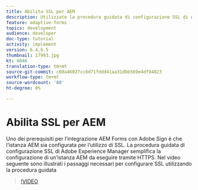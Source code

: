 ```yaml
---
title: Abilita SSL per AEM
description: Utilizzate la procedura guidata di configurazione SSL di Adobe Experience Manager per impostare un'istanza AEM da eseguire tramite HTTPS.
feature: adaptive-forms
topics: development
audience: developer
doc-type: tutorial
activity: implement
version: 6.4,6.5
thumbnail: 17993.jpg
kt: 6046
translation-type: tm+mt
source-git-commit: c60a46027cc8d71fddd41aa31dbb569e4df94823
workflow-type: tm+mt
source-wordcount: '80'
ht-degree: 0%

---
```



# Abilita SSL per AEM

Uno dei prerequisiti per l’integrazione  AEM Forms con  Adobe Sign è che l’istanza AEM sia configurata per l’utilizzo di SSL. La procedura guidata di configurazione SSL di Adobe Experience Manager semplifica la configurazione di un’istanza AEM da eseguire tramite HTTPS.
Nel video seguente sono illustrati i passaggi necessari per configurare SSL utilizzando la procedura guidata

>[!VIDEO](https://video.tv.adobe.com/v/17993/?quality=9&learn=on)